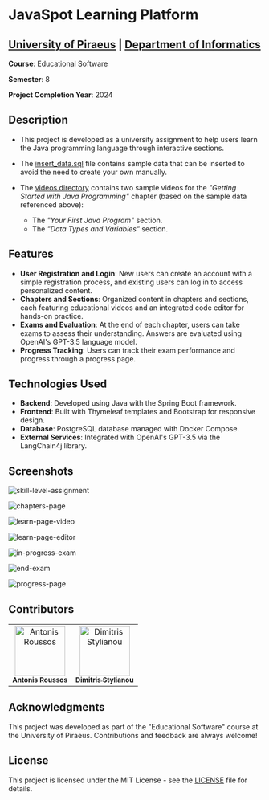 # JavaSpot Learning Platform

## [University of Piraeus](https://www.unipi.gr/en/home/) | [Department of Informatics](https://cs.unipi.gr/en/)
**Course**: Educational Software

**Semester**: 8

**Project Completion Year**: 2024

## Description
- This project is developed as a university assignment to help users learn the Java programming language through interactive sections.

- The [insert_data.sql](javaspot/insert_data.sql) file contains sample data that can be inserted to avoid the need to create your own manually.

- The [videos directory](javaspot/src/main/resources/videos) contains two sample videos for the _"Getting Started with Java Programming"_ chapter (based on the sample data referenced above):
  - The _"Your First Java Program"_ section.
  - The _"Data Types and Variables"_ section.

## Features
- **User Registration and Login**: New users can create an account with a simple registration process, and existing users can log in to access personalized content.
- **Chapters and Sections**: Organized content in chapters and sections, each featuring educational videos and an integrated code editor for hands-on practice.
- **Exams and Evaluation**: At the end of each chapter, users can take exams to assess their understanding. Answers are evaluated using OpenAI's GPT-3.5 language model.
- **Progress Tracking**: Users can track their exam performance and progress through a progress page.

## Technologies Used
- **Backend**: Developed using Java with the Spring Boot framework.
- **Frontend**: Built with Thymeleaf templates and Bootstrap for responsive design.
- **Database**: PostgreSQL database managed with Docker Compose.
- **External Services**: Integrated with OpenAI's GPT-3.5 via the LangChain4j library.

## Screenshots
![skill-level-assignment](https://github.com/user-attachments/assets/f389aae7-e1d1-430c-98a2-e74807481571)

![chapters-page](https://github.com/user-attachments/assets/1bb44855-6e73-41bf-a6d0-0d4cfce74dfe)

![learn-page-video](https://github.com/user-attachments/assets/51f110d9-ed20-4864-9c05-aeccc7bd082a)

![learn-page-editor](https://github.com/user-attachments/assets/f89312c6-bedb-4300-9169-8e7eb34a10c7)

![in-progress-exam](https://github.com/user-attachments/assets/01805bbe-e9bf-4256-96f5-e90b04b11617)

![end-exam](https://github.com/user-attachments/assets/2bdc9029-1031-414d-91ef-f0a1c6186e32)

![progress-page](https://github.com/user-attachments/assets/7db40340-9825-49fb-a5ee-e54eafb8029a)

## Contributors
<table>
  <tr>
    <td align="center"><a href="https://github.com/roussosan"><img src="https://avatars.githubusercontent.com/u/79643636?v=4" width="100px;" alt="Antonis Roussos"/><br /><sub><b>Antonis Roussos</b></sub></a><br /></td>
        <td align="center"><a href="https://github.com/dimitrisstyl7"><img src="https://avatars.githubusercontent.com/u/75742419?v=4" width="100px;" alt="Dimitris Stylianou"/><br /><sub><b>Dimitris Stylianou</b></sub></a><br /></td>
  </tr>
</table>

## Acknowledgments
This project was developed as part of the "Educational Software" course at the University of Piraeus. Contributions and feedback are always welcome!

## License
This project is licensed under the MIT License - see the [LICENSE](LICENSE) file for details.
